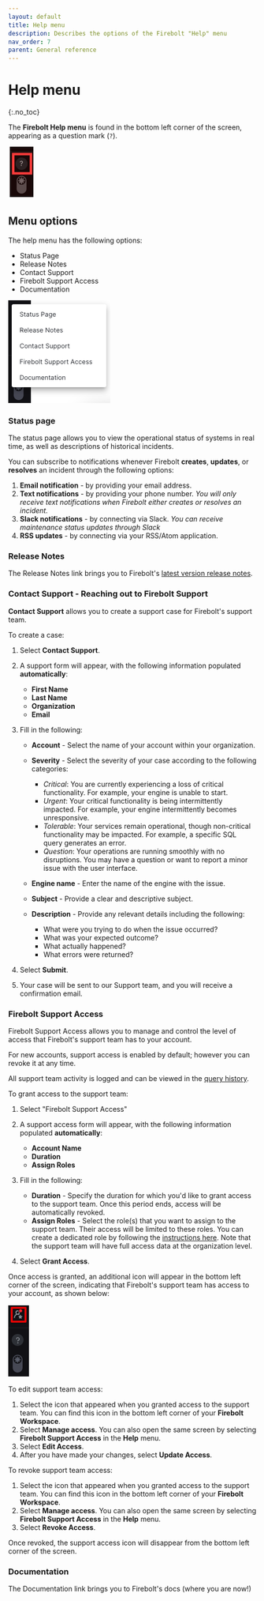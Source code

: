 ```yaml
---
layout: default
title: Help menu
description: Describes the options of the Firebolt "Help" menu
nav_order: 7
parent: General reference
---
```


# Help menu
{:.no_toc}

The **Firebolt Help menu** is found in the bottom left corner of the screen, appearing as a question mark (```?```).

![Help Menu](../assets/images/getting_to_help.png)

## Menu options

The help menu has the following options: 

- Status Page
- Release Notes
- Contact Support
- Firebolt Support Access
- Documentation

![Help Menu](../assets/images/help_menu.png)

### Status page
The status page allows you to view the operational status of systems in real time, as well as descriptions of historical incidents.

You can subscribe to notifications whenever Firebolt **creates**, **updates**, or **resolves** an incident through the following options:
1. **Email notification** - by providing your email address.
2. **Text notifications** - by providing your phone number.
*You will only receive text notifications when Firebolt either creates or resolves an incident.*
3. **Slack notifications** - by connecting via Slack.
*You can receive maintenance status updates through Slack* 
4. **RSS updates** - by connecting via your RSS/Atom application.

### Release Notes
The Release Notes link brings you to Firebolt's [latest version release notes](release-notes/release-notes.md).

### Contact Support - Reaching out to Firebolt Support
**Contact Support** allows you to create a support case for Firebolt's support team.

To create a case: 

1. Select **Contact Support**.
2. A support form will appear, with the following information populated **automatically**:

    - **First Name**
    - **Last Name**
    - **Organization** 
    - **Email**

4. Fill in the following:
    
    - **Account** - Select the name of your account within your organization.
    - **Severity** - Select the severity of your case according to the following categories:

        - *Critical*: You are currently experiencing a loss of critical functionality. For example, your engine is unable to start.
        - *Urgent*: Your critical functionality is being intermittently impacted. For example, your engine intermittently becomes unresponsive.
        - *Tolerable*: Your services remain operational, though non-critical functionality may be impacted. For example, a specific SQL query generates an error.
        - *Question*: Your operations are running smoothly with no disruptions. You may have a question or want to report a minor issue with the user interface.
    
    - **Engine name** - Enter the name of the engine with the issue.
    - **Subject** - Provide a clear and descriptive subject.
    - **Description** - Provide any relevant details including the following:
        - What were you trying to do when the issue occurred? 
        - What was your expected outcome? 
        - What actually happened? 
        - What errors were returned?  
5. Select **Submit**.
6. Your case will be sent to our Support team, and you will receive a confirmation email. 



### Firebolt Support Access
Firebolt Support Access allows you to manage and control the level of access that Firebolt's support team has to your account.

For new accounts, support access is enabled by default; however you can revoke it at any time.

All support team activity is logged and can be viewed in the [query history](../sql_reference/information-schema/engine-query-history).

To grant access to the support team:

1. Select "Firebolt Support Access"
2. A support access form will appear, with the following information populated **automatically**:

    - **Account Name**
    - **Duration**
    - **Assign Roles**

3. Fill in the following:

    - **Duration** - Specify the duration for which you'd like to grant access to the support team. Once this period ends, access will be automatically revoked.
    - **Assign Roles** - Select the role(s) that you want to assign to the support team. Their access will be limited to these roles. You can create a dedicated role by following the [instructions here](../Guides/security/rbac#ui). Note that the support team will have full access data at the organization level.

4. Select **Grant Access**.

Once access is granted, an additional icon will appear in the bottom left corner of the screen, indicating that Firebolt's support team has access to your account, as shown below:

![Support Access](../assets/images/support_access_menu.png)

To edit support team access:

1. Select the icon that appeared when you granted access to the support team. You can find this icon in the bottom left corner of your **Firebolt Workspace**. 
2. Select **Manage access**. You can also open the same screen by selecting **Firebolt Support Access** in the **Help** menu.
3. Select **Edit Access**.
4. After you have made your changes, select **Update Access**.

To revoke support team access:

1. Select the icon that appeared when you granted access to the support team. You can find this icon in the bottom left corner of your **Firebolt Workspace**. 
2. Select **Manage access**. You can also open the same screen by selecting **Firebolt Support Access** in the **Help** menu.
3. Select **Revoke Access**.

Once revoked, the support access icon will disappear from the bottom left corner of the screen.

### Documentation
The Documentation link brings you to Firebolt's docs (where you are now!)

